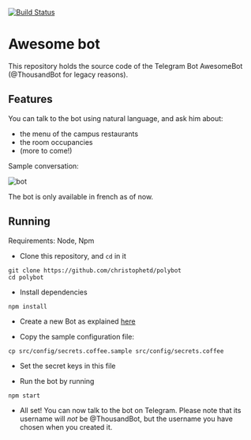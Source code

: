 [![Build Status](https://travis-ci.com/christophetd/awesome-bot.svg?token=XndQsXByyZvxbqRRWyCC&branch=master)](https://travis-ci.com/christophetd/awesome-bot)

# Awesome bot

This repository holds the source code of the Telegram Bot AwesomeBot (@ThousandBot for legacy reasons).

## Features

You can talk to the bot using natural language, and ask him about:
- the menu of the campus restaurants
- the room occupancies
- (more to come!)

Sample conversation:

![bot](https://cloud.githubusercontent.com/assets/136675/18413587/8a40d208-77b4-11e6-87f5-7660b81c9afb.PNG)

The bot is only available in french as of now.

## Running

Requirements: Node, Npm

- Clone this repository, and `cd` in it

```
git clone https://github.com/christophetd/polybot
cd polybot
```
- Install dependencies

```
npm install
```
- Create a new Bot as explained [here](https://core.telegram.org/bots#3-how-do-i-create-a-bot)

- Copy the sample configuration file:

```
cp src/config/secrets.coffee.sample src/config/secrets.coffee
```
- Set the secret keys in this file

- Run the bot by running

```
npm start
```

- All set! You can now talk to the bot on Telegram. Please note that its username will *not* be @ThousandBot, but the username you have chosen when you created it.
